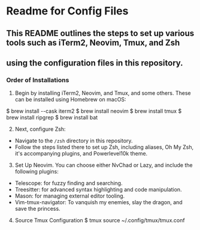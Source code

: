 # Readme for Config Files

## This README outlines the steps to set up various tools such as iTerm2, Neovim, Tmux, and Zsh 
## using the configuration files in this repository.

### Order of Installations

1. Begin by installing iTerm2, Neovim, and Tmux, and some others. These can be installed using Homebrew on macOS:

$ brew install --cask iterm2
$ brew install neovim
$ brew install tmux
$ brew install ripgrep
$ brew install bat

2. Next, configure Zsh:
- Navigate to the `/zsh` directory in this repository.
- Follow the steps listed there to set up Zsh, including aliases, Oh My Zsh, it's accompanying plugins, and Powerlevel10k theme.

3. Set Up Neovim. You can choose either NvChad or Lazy, and include the following plugins:
- Telescope: for fuzzy finding and searching.
- Treesitter: for advanced syntax highlighting and code manipulation.
- Mason: for managing external editor tooling.
- Vim-tmux-navigator: To vanquish my enemies, slay the dragon, and save the princess. 

4. Source Tmux Configuration
$ tmux source ~/.config/tmux/tmux.conf

